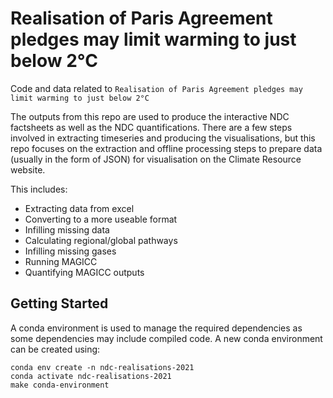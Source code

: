# Realisation of Paris Agreement pledges may limit warming to just below 2°C

Code and data related to `Realisation of Paris Agreement pledges may limit warming to just below 2°C`


The outputs from this repo are used to produce the interactive NDC factsheets as well
as the NDC quantifications. There are a few steps involved in extracting timeseries 
and producing the visualisations, but this repo focuses on the extraction and offline
processing steps to prepare  data (usually in the form of JSON) for visualisation on the 
Climate Resource website. 

This includes:
* Extracting data from excel
* Converting to a more useable format
* Infilling missing data
* Calculating regional/global pathways
* Infilling missing gases
* Running MAGICC
* Quantifying MAGICC outputs

## Getting Started

A conda environment is used to manage the required dependencies as some dependencies
may include compiled code. A new conda environment can be created using:

```
conda env create -n ndc-realisations-2021
conda activate ndc-realisations-2021
make conda-environment
```